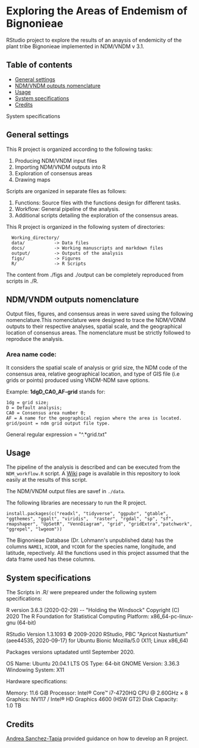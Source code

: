 # Exploring the Areas of Endemism of Bignonieae

RStudio project to explore the results of an anaysis of endemicity of the plant tribe Bignonieae implemented in NDM/VNDM v 3.1.

## Table of contents

* [General settings](#general-settings)
* [NDM/VNDM outputs nomenclature](#ndmvndm-outputs-nomenclature)
* [Usage](#usage)
* [System specifications](#system-specifications)
* [Credits](#credits)

System specifications

## General settings

This R project is organized according to the following tasks:

1) Producing NDM/VNDM input files
2) Importing NDM/VNDM outputs into R
3) Exploration of consensus areas
4) Drawing maps

Scripts are organized in separate files as follows:

1) Functions: Source files with the functions design for different tasks.
2) Workflow: General pipeline of the analysis.
3) Additional scripts detailing the exploration of the consensus areas.

This R project is organized in the following system of directories:

      Working_directory/
      data/           -> Data files
      docs/           -> Working manuscripts and markdown files
      output/         -> Outputs of the analysis
      figs/           -> Figures
      R/              -> R Scripts

The content from ./figs and ./output can be completely reproduced from scripts in ./R.

## NDM/VNDM outputs nomenclature

Output files, figures, and consensus areas in were saved using the following nomenclature.This nomenclature were designed to trace the NDM/VDNM outputs to their respective analyses, spatial scale, and the geographical location of consensus areas. The nomenclature must be strictly followed to reproduce the analysis.

### Area name code: 
It considers the spatial scale of analysis or grid size, the NDM code of the consensus area, relative geographical location, and type of GIS file (i.e grids or points) produced using VNDM-NDM save options. 

Example: __1dgD_CA0_AF-grid__ stands for:

    1dg = grid size; 
    D = Default analysis; 
    CA0 = Consensus area number 0;
    AF = A name for the geographical region where the area is located.
    grid/point = ndm grid output file type.

General regular expression = "^.*grid.txt" 

## Usage

The pipeline of the analysis is described and can be executed from the `NDM_workflow.R` script. A [Wiki](https://github.com/jupanago/RCode_BignonieaeAoE/wiki) page is available in this repository to look easily at the results of this script.

The NDM/VNDM output files are savef in `./data`.

The following libraries are necessary to run the R project.

`install.packages(c("readxl", "tidyverse", "ggpubr", "gtable", "ggthemes", "ggalt", "viridis",  "raster", "rgdal", "sp", "sf", rmapshaper", "UpSetR", "VennDiagram", "grid", "gridExtra","patchwork", "ggrepel", "lwgeom"))`

The Bignonieae Database (Dr. Lohmann's unpublished data) has the columns `NAME1`, `XCOOR`, and `YCOOR` for the species name, longitude, and latitude, repectively. All the functions used in this project assumed that the data frame used has these columns.

## System specifications

The Scripts in .R/ were prepeared under the following system specifications:

R version 3.6.3 (2020-02-29) -- "Holding the Windsock"
Copyright (C) 2020 The R Foundation for Statistical Computing
Platform: x86_64-pc-linux-gnu (64-bit)

RStudio
Version 1.3.1093
© 2009-2020 RStudio, PBC
"Apricot Nasturtium" (aee44535, 2020-09-17) for Ubuntu Bionic Mozilla/5.0 (X11; Linux x86_64) 

Packages versions uptadated until September 2020.

OS Name: Ubuntu 20.04.1 LTS
OS Type: 64-bit
GNOME Version: 3.36.3
Windowing System: X11

Hardware specifications:

Memory: 11.6 GiB
Processor: Intel® Core™ i7-4720HQ CPU @ 2.60GHz × 8 
Graphics: NV117 / Intel® HD Graphics 4600 (HSW GT2)
Disk Capacity: 1.0 TB

## Credits

[Andrea Sanchez-Tapia](https://github.com/AndreaSanchezTapia/) provided guidance on how to develop an R project.



